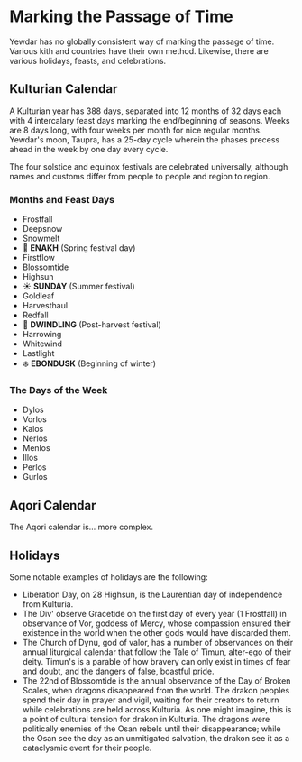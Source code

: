 # Marking the Passage of Time

Yewdar has no globally consistent way of marking the passage of time. Various kith and countries have their own method. Likewise, there are various holidays, feasts, and celebrations.

## Kulturian Calendar

A Kulturian year has 388 days, separated into 12 months of 32 days each with 4 intercalary feast days marking the end/beginning of seasons. Weeks are 8 days long, with four weeks per month for nice regular months. Yewdar's moon, Taupra, has a 25-day cycle wherein the phases precess ahead in the week by one day every cycle.

The four solstice and equinox festivals are celebrated universally, although names and customs differ from people to people and region to region.

### Months and Feast Days
* Frostfall
* Deepsnow
* Snowmelt
* :cherry_blossom: **ENAKH** (Spring festival day)
* Firstflow
* Blossomtide
* Highsun
* :sunny: **SUNDAY** (Summer festival)
* Goldleaf
* Harvesthaul
* Redfall
* :fallen_leaf: **DWINDLING** (Post-harvest festival)
* Harrowing
* Whitewind
* Lastlight
* :snowflake: **EBONDUSK** (Beginning of winter)

### The Days of the Week
* Dylos
* Vorlos
* Kalos
* Nerlos
* Menlos
* Illos
* Perlos
* Gurlos

## Aqori Calendar

The Aqori calendar is… more complex.

## Holidays

Some notable examples of holidays are the following: 
- Liberation Day, on 28 Highsun, is the Laurentian day of independence from Kulturia.
- The Div' observe Gracetide on the first day of every year (1 Frostfall) in observance of Vor, goddess of Mercy, whose compassion ensured their existence in the world when the other gods would have discarded them.
- The Church of Dynu, god of valor, has a number of observances on their annual liturgical calendar that follow the Tale of Timun, alter-ego of their deity. Timun's is a parable of how bravery can only exist in times of fear and doubt, and the dangers of false, boastful pride.
- The 22nd of Blossomtide is the annual observance of the Day of Broken Scales, when dragons disappeared from the world. The drakon peoples spend their day in prayer and vigil, waiting for their creators to return while celebrations are held across Kulturia. As one might imagine, this is a point of cultural tension for drakon in Kulturia. The dragons were politically enemies of the Osan rebels until their disappearance; while the Osan see the day as an unmitigated salvation, the drakon see it as a cataclysmic event for their people.
